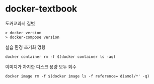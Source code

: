 # docker-textbook
도커교과서 길벗
```
> docker version
> docker-compose version
```
실습 환경 초기화 명령
```
docker container rm -f $(docker container ls -aq)
```
이미지가 차지한 디스크 용량 모두 회수
```
docker image rm -f $(docker image ls -f reference='diamol/*' -q)
```
